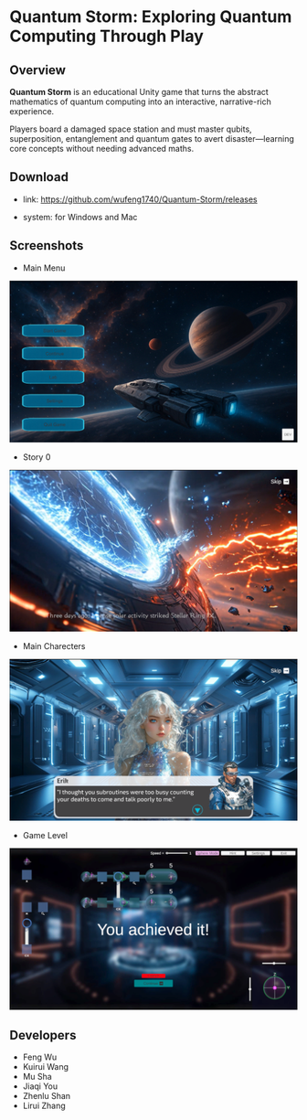 # Quantum Storm: Exploring Quantum Computing Through Play


## Overview

**Quantum Storm** is an educational Unity game that turns the abstract mathematics of quantum computing into an interactive, narrative-rich experience.

Players board a damaged space station and must master qubits, superposition, entanglement and quantum gates to avert disaster—learning core concepts without needing advanced maths.



## Download

- link: https://github.com/wufeng1740/Quantum-Storm/releases

- system: for Windows and Mac



## Screenshots

- Main Menu

![2 - main menu](./Others/Game_Scenes_Screenshots/2-mainmenu.png)

- Story 0

![4 - story 0](./Others/Game_Scenes_Screenshots/4-story0.png)

- Main Charecters

![5 - story 1](./Others/Game_Scenes_Screenshots/5-story1.png)

- Game Level

![13 - level 5](./Others/Game_Scenes_Screenshots/13-level5.png)



## Developers

- Feng Wu
- Kuirui Wang
- Mu Sha
- Jiaqi You
- Zhenlu Shan
- Lirui Zhang
